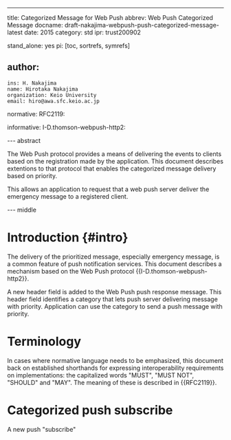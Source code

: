 ---
title: Categorized Message for Web Push
abbrev: Web Push Categorized Message
docname: draft-nakajima-webpush-push-categorized-message-latest
date: 2015
category: std
ipr: trust200902

stand_alone: yes
pi: [toc, sortrefs, symrefs]

author:
 -
    ins: H. Nakajima
    name: Hirotaka Nakajima
    organization: Keio University
    email: hiro@awa.sfc.keio.ac.jp

normative:
  RFC2119:

informative:
  I-D.thomson-webpush-http2:



--- abstract

The Web Push protocol provides a means of delivering the events to clients 
based on the registration made by the application.
This document describes extentions to that protocol that enables the 
categorized message delivery based on priority.

This allows an application to request that a web push server deliver the emergency message to a registered client.

--- middle

# Introduction        {#intro}

The delivery of the prioritized message, especially emergency message, is a common feature of push notification services.
This document describes a mechanism based on the Web Push protocol {{I-D.thomson-webpush-http2}}.

A new header field is added to the Web Push push response message. This header field identifies a category that lets push server delivering message with priority. Application can use the category to send a push message with priority.

# Terminology

In cases where normative language needs to be emphasized, this document back on
established shorthands for expressing interoperability requirements on
implementations: the capitalized words "MUST", "MUST NOT", "SHOULD" and "MAY".
The meaning of these is described in {{RFC2119}}.

# Categorized push subscribe

A new push "subscribe"  


